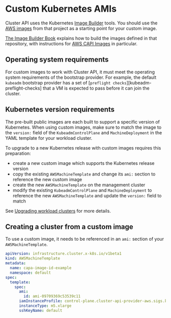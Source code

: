 # Custom Kubernetes AMIs

Cluster API uses the Kubernetes [Image Builder][image-builder] tools. You should use the [AWS images][image-builder-aws] from that project as a starting point for your custom image.

[The Image Builder Book][capi-images] explains how to build the images defined in that repository, with instructions for [AWS CAPI Images][aws-capi-images] in particular.

## Operating system requirements

For custom images to work with Cluster API, it must meet the operating system requirements of the bootstrap provider. For example, the default `kubeadm` bootstrap provider has a set of [`preflight checks`][kubeadm-preflight-checks] that a VM is expected to pass before it can join the cluster.

## Kubernetes version requirements

The pre-built public images are each built to support a specific version of Kubernetes. When using custom images, make sure to match the image to the `version:` field of the `KubeadmControlPlane` and `MachineDeployment` in the YAML template for your workload cluster.

To upgrade to a new Kubernetes release with custom images requires this preparation:

- create a new custom image which supports the Kubernetes release version
- copy the existing `AWSMachineTemplate` and change its `ami:` section to reference the new custom image
- create the new `AWSMachineTemplate` on the management cluster
- modify the existing `KubeadmControlPlane` and `MachineDeployment` to reference the new `AWSMachineTemplate` and update the `version:` field to match

See [Upgrading workload clusters][upgrading-workload-clusters] for more details.

## Creating a cluster from a custom image

To use a custom image, it needs to be referenced in an `ami:` section of your `AWSMachineTemplate`.

```yaml
apiVersion: infrastructure.cluster.x-k8s.io/v1beta1
kind: AWSMachineTemplate
metadata:
  name: capa-image-id-example
  namespace: default
spec:
  template:
    spec:
      ami:
        id: ami-09709369c53539c11
      iamInstanceProfile: control-plane.cluster-api-provider-aws.sigs.k8s.io
      instanceType: m5.xlarge
      sshKeyName: default
```

[capi-images]: https://image-builder.sigs.k8s.io/capi/capi.html
[image-builder]: https://github.com/kubernetes-sigs/image-builder
[image-builder-aws]: https://github.com/kubernetes-sigs/image-builder/tree/master/images/capi/packer/ami
[aws-capi-images]: https://image-builder.sigs.k8s.io/capi/providers/aws.html
[upgrading-workload-clusters]: https://cluster-api.sigs.k8s.io/tasks/kubeadm-control-plane.html#upgrading-workload-clusters

